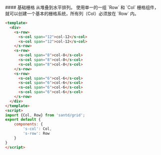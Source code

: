 <text lang="cn">
#### 基础栅格
从堆叠到水平排列。
使用单一的一组 `Row` 和 `Col` 栅格组件，就可以创建一个基本的栅格系统，所有列（Col）必须放在 `Row` 内。
</text>

```html
<template>
  <div>
    <s-row>
      <s-col span="12">col-12</s-col>
      <s-col span="12">col-12</s-col>
    </s-row>
    <s-row>
      <s-col span="8">col-8</s-col>
      <s-col span="8">col-8</s-col>
      <s-col span="8">col-8</s-col>
    </s-row>
    <s-row>
      <s-col span="6">col-6</s-col>
      <s-col span="6">col-6</s-col>
      <s-col span="6">col-6</s-col>
      <s-col span="6">col-6</s-col>
    </s-row>
  </div>
</template>
<script>
import {Col, Row} from 'santd/grid';
export default {
    components: {
        's-col': Col,
        's-row': Row
    }
}
</script>
```
